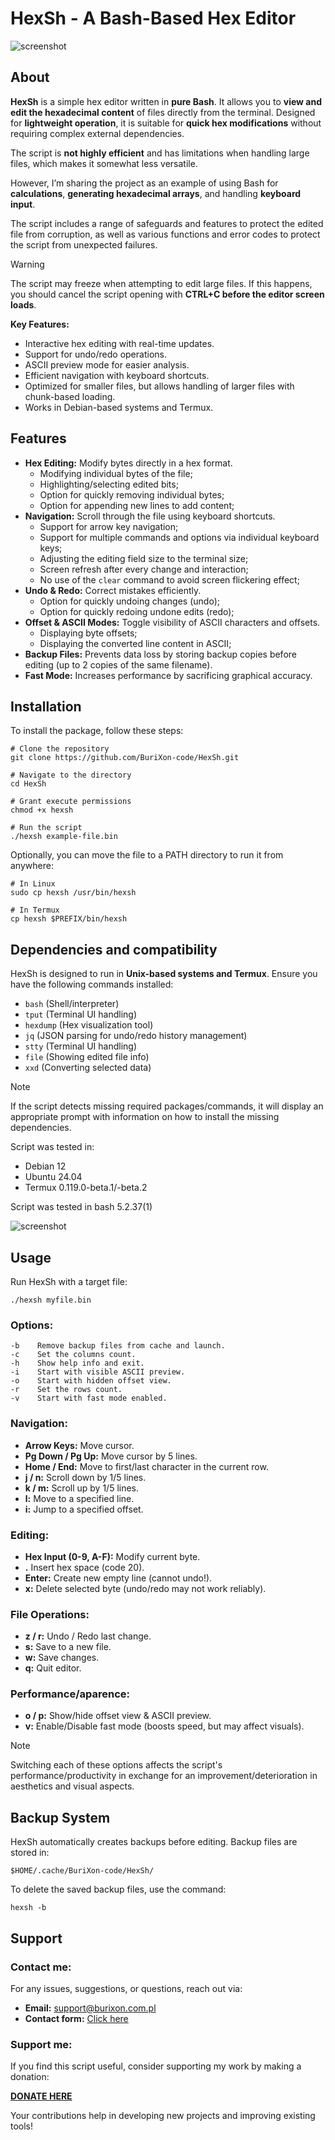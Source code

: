 # HexSh - A Bash-Based Hex Editor

![screenshot](/screenshots/img1.jpg)  

## About

**HexSh** is a simple hex editor written in **pure Bash**. It allows you to **view and edit the hexadecimal content** of files directly from the terminal. Designed for **lightweight operation**, it is suitable for **quick hex modifications** without requiring complex external dependencies.

The script is **not highly efficient** and has limitations when handling large files, which makes it somewhat less versatile.

However, I’m sharing the project as an example of using Bash for **calculations**, **generating hexadecimal arrays**, and handling **keyboard input**.

The script includes a range of safeguards and features to protect the edited file from corruption, as well as various functions and error codes to protect the script from unexpected failures.

>[!WARNING]
> The script may freeze when attempting to edit large files.
> If this happens, you should cancel the script opening with **CTRL+C before the editor screen loads**.

**Key Features:**

- Interactive hex editing with real-time updates.
- Support for undo/redo operations.
- ASCII preview mode for easier analysis.
- Efficient navigation with keyboard shortcuts.
- Optimized for smaller files, but allows handling of larger files with chunk-based loading.
- Works in Debian-based systems and Termux.

## Features

- **Hex Editing:** Modify bytes directly in a hex format.
  - Modifying individual bytes of the file;
  - Highlighting/selecting edited bits;
  - Option for quickly removing individual bytes;
  - Option for appending new lines to add content;
- **Navigation:** Scroll through the file using keyboard shortcuts.
  - Support for arrow key navigation;
  - Support for multiple commands and options via individual keyboard keys;
  - Adjusting the editing field size to the terminal size;
  - Screen refresh after every change and interaction;
  - No use of the `clear` command to avoid screen flickering effect;
- **Undo & Redo:** Correct mistakes efficiently.
  - Option for quickly undoing changes (undo);
  - Option for quickly redoing undone edits (redo);
- **Offset & ASCII Modes:** Toggle visibility of ASCII characters and offsets.
  - Displaying byte offsets;
  - Displaying the converted line content in ASCII;
- **Backup Files:** Prevents data loss by storing backup copies before editing (up to 2 copies of the same filename).
- **Fast Mode:** Increases performance by sacrificing graphical accuracy.

## Installation

To install the package, follow these steps:

```
# Clone the repository
git clone https://github.com/BuriXon-code/HexSh.git
```

```
# Navigate to the directory
cd HexSh
```

```
# Grant execute permissions
chmod +x hexsh
```

```
# Run the script
./hexsh example-file.bin
```

Optionally, you can move the file to a PATH directory to run it from anywhere:

```
# In Linux
sudo cp hexsh /usr/bin/hexsh
```

```
# In Termux
cp hexsh $PREFIX/bin/hexsh
```

## Dependencies and compatibility

HexSh is designed to run in **Unix-based systems and Termux**.
Ensure you have the following commands installed:

- `bash` (Shell/interpreter)
- `tput` (Terminal UI handling)
- `hexdump` (Hex visualization tool)
- `jq` (JSON parsing for undo/redo history management)
- `stty` (Terminal UI handling)
- `file` (Showing edited file info)
- `xxd` (Converting selected data)

>[!NOTE]
> If the script detects missing required packages/commands, it will display an appropriate prompt with information on how to install the missing dependencies.

Script was tested in:

- Debian 12
- Ubuntu 24.04
- Termux 0.119.0-beta.1/-beta.2

Script was tested in bash 5.2.37(1)

![screenshot](/screenshots/img2.jpg)  

## Usage

Run HexSh with a target file:

```
./hexsh myfile.bin
```

### Options:

```
-b    Remove backup files from cache and launch.
-c    Set the columns count.
-h    Show help info and exit.
-i    Start with visible ASCII preview.
-o    Start with hidden offset view.
-r    Set the rows count.
-v    Start with fast mode enabled.
```

### Navigation:

- **Arrow Keys:** Move cursor.
- **Pg Down / Pg Up:** Move cursor by 5 lines.
- **Home / End:** Move to first/last character in the current row.
- **j / n:** Scroll down by 1/5 lines.
- **k / m:** Scroll up by 1/5 lines.
- **l:** Move to a specified line.
- **i:** Jump to a specified offset.

### Editing:

- **Hex Input (0-9, A-F):** Modify current byte.
- **.** Insert hex space (code 20).
- **Enter:** Create new empty line (cannot undo!).
- **x:** Delete selected byte (undo/redo may not work reliably).

### File Operations:

- **z / r:** Undo / Redo last change.
- **s:** Save to a new file.
- **w:** Save changes.
- **q:** Quit editor.

### Performance/aparence:

- **o / p:** Show/hide offset view & ASCII preview.
- **v:** Enable/Disable fast mode (boosts speed, but may affect visuals).

>[!NOTE]
> Switching each of these options affects the script's performance/productivity in exchange for an improvement/deterioration in aesthetics and visual aspects.

## Backup System

HexSh automatically creates backups before editing. Backup files are stored in:

```
$HOME/.cache/BuriXon-code/HexSh/
```

To delete the saved backup files, use the command:

```
hexsh -b
```

## Support
### Contact me:
For any issues, suggestions, or questions, reach out via:

- **Email:** support@burixon.com.pl  
- **Contact form:** [Click here](https://burixon.com.pl/kontakt.php)

### Support me:
If you find this script useful, consider supporting my work by making a donation:

[**DONATE HERE**](https://burixon.com.pl/donate/)

Your contributions help in developing new projects and improving existing tools!
